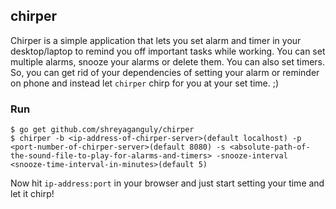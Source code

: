 ## chirper

Chirper is a simple application that lets you set alarm and timer in your desktop/laptop to remind you off important tasks while working. You can set multiple alarms, snooze your alarms or delete them. You can also set timers. So, you can get rid of your dependencies of setting your alarm or reminder on phone and instead let `chirper` chirp for you at your set time. ;)

### Run

```
$ go get github.com/shreyaganguly/chirper
$ chirper -b <ip-address-of-chirper-server>(default localhost) -p <port-number-of-chirper-server>(default 8080) -s <absolute-path-of-the-sound-file-to-play-for-alarms-and-timers> -snooze-interval <snooze-time-interval-in-minutes>(default 5)
```

Now hit `ip-address:port` in your browser and just start setting your time and let it chirp!
